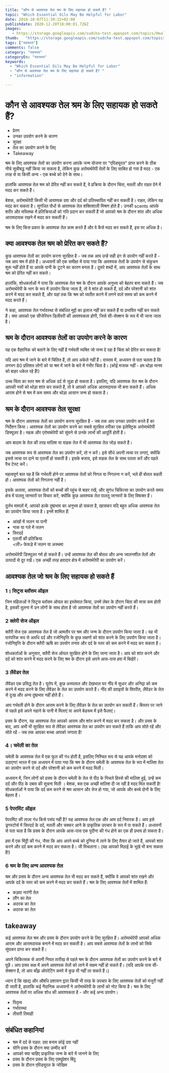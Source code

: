 ```yaml
---
title: "कौन से आवश्यक तेल श्रम के लिए सहायक हो सकते हैं? "
topic: "Which Essential Oils May Be Helpful for Labor"
date: 2018-10-07T11:39:22+02:00
publishdate: 2020-12-20T18:00:01.726Z
images: 
   - https://storage.googleapis.com/sudcha-test.appspot.com/topics/Health/default-selection/13.jpg
thumb:   "https://storage.googleapis.com/sudcha-test.appspot.com/topics/Health/default-selection/thumb/13.jpg"
tags: ["स्वास्थ्य"]
comments: false
category: "स्वास्थ्य"
categoryEn: "स्वास्थ्य"
keywords: 
  - "Which Essential Oils May Be Helpful for Labor"
  - "कौन से आवश्यक तेल श्रम के लिए सहायक हो सकते हैं? "
  - "information"

---
```

<h1> कौन से आवश्यक तेल श्रम के लिए सहायक हो सकते हैं? </h1> <ul> <li> प्रेरण </li> <li> उनका उपयोग करने के कारण </li> <li> सुरक्षा </li> <li> तेल का उपयोग करने के लिए </li> <li> Takeaway </li> </ul> <p> श्रम के लिए आवश्यक तेलों का उपयोग करना आपके जन्म योजना पर "एपिड्यूरल" प्राप्त करने के ठीक नीचे सूचीबद्ध नहीं किया जा सकता है, लेकिन कुछ अरोमाथेरेपी तेलों के लिए साबित हो गया है मदद - एक तरह से या किसी अन्य - एक बच्चे को देने के साथ। </p> <p> हालांकि आवश्यक तेल श्रम को प्रेरित नहीं कर सकते हैं, वे प्रक्रिया के दौरान चिंता, मतली और राहत देने में मदद कर सकते हैं। </p> <p> बेशक, अरोमाथेरेपी किसी भी आवश्यक दवा और दर्द को प्रतिस्थापित नहीं कर सकती है। राहत, लेकिन यह मदद कर सकता है। सुगंधित पौधों से आवश्यक तेल शक्तिशाली मिश्रण होते हैं। उनकी scents आपके शरीर और मस्तिष्क में प्रतिक्रियाओं को गति प्रदान कर सकती हैं जो आपको श्रम के दौरान शांत और अधिक आरामदायक रखने में मदद कर सकती हैं। </p> <p> श्रम के लिए किस प्रकार के आवश्यक तेल काम करते हैं और वे कैसे मदद कर सकते हैं, इस पर अधिक है। </p> <h2> क्या आवश्यक तेल श्रम को प्रेरित कर सकते हैं? </h2> <p> कुछ आवश्यक तेलों का उपयोग करना सुरक्षित है - जब तक आप उन्हें सही ढंग से उपयोग नहीं करते हैं - जब आप श्रम में होते हैं। अध्ययनों की एक समीक्षा में पाया गया कि आवश्यक तेलों के उपयोग से संकुचन शुरू नहीं होते हैं या आपके पानी के टूटने का कारण बनता है। दूसरे शब्दों में, आप आवश्यक तेलों के साथ श्रम को प्रेरित नहीं कर सकते। </p> <p> हालांकि, शोधकर्ताओं ने पाया कि आवश्यक तेल श्रम के दौरान आपके अनुभव को बेहतर बना सकते हैं। जब अरोमाथेरेपी के भाग के रूप में उपयोग किया जाता है, तो वे शांत हो सकते हैं, दर्द और परेशानी को शांत करने में मदद कर सकते हैं, और यहां तक ​​कि श्रम को व्यतीत करने में लगने वाले समय को कम करने में मदद करते हैं। </p> <p> ने कहा, आवश्यक तेल गर्भावस्था से संबंधित मुद्दों का इलाज नहीं कर सकते हैं या प्रभावित नहीं कर सकते हैं। क्या आपको एक सीजेरियन डिलीवरी की आवश्यकता होगी, जिसे सी-सेक्शन के रूप में भी जाना जाता है। </p> <h2> श्रम के दौरान आवश्यक तेलों का उपयोग करने के कारण </h2> <p> यह एक वैज्ञानिक को बताने के लिए नहीं है गर्भवती व्यक्ति जो जन्म दे रहा है चिंता को प्रेरित कर सकता है! </p> <p> यदि आप श्रम में जाने के बारे में चिंतित हैं, तो आप अकेले नहीं हैं। वास्तव में, अध्ययन से पता चलता है कि लगभग 80 प्रतिशत लोगों को या श्रम में जाने के बारे में गंभीर चिंता है। (कोई मजाक नहीं - हम थोड़ा मानव को बाहर धकेल रहे हैं!) </P> <p> उच्च चिंता का स्तर श्रम से अधिक दर्द से जुड़ा हो सकता है। इसलिए, यदि आवश्यक तेल श्रम के दौरान आपकी नसों को थोड़ा शांत कर सकते हैं, तो वे आपको अधिक आरामदायक भी बना सकते हैं। अधिक आराम होने से श्रम में कम समय और थोड़ा आसान जन्म हो सकता है। </p> <h2> श्रम के दौरान आवश्यक तेल सुरक्षा </h2> <p> श्रम के दौरान आवश्यक तेलों का उपयोग करना सुरक्षित है - जब तक आप उनका उपयोग करते हैं का निर्देशन किया। आवश्यक तेलों का उपयोग करने का सबसे सुरक्षित तरीका एक इलेक्ट्रिक अरोमाथेरेपी डिफ्यूज़र है। महक और एरोमाथेरेपी को सूंघने से उनके लाभों की आपूर्ति होती है। </p> <p> आप बादाम के तेल की तरह मालिश या वाहक तेल में भी आवश्यक तेल जोड़ सकते हैं। </p> <p> जब आवश्यक रूप से आवश्यक तेल का उपयोग करें, तो न करें। इसे सीधे अपनी त्वचा पर लगाएं, क्योंकि इससे त्वचा पर दाने या एलर्जी हो सकती है। इसके बजाय, इसे वाहक तेल के साथ पतला करें और पहले पैच टेस्ट करें। </p> <p> महत्वपूर्ण बात यह है कि गर्भवती होने पर आवश्यक तेलों को निगल या निगलना न करें, भले ही बोतल कहती हो। आवश्यक तेलों को निगलना नहीं है। </p> <p> इसके अलावा, आवश्यक तेलों को बच्चों की पहुंच से बाहर रखें, और सुगंध चिकित्सा का उपयोग करते समय क्षेत्र में पालतू जानवरों पर विचार करें, क्योंकि कुछ आवश्यक तेल पालतू जानवरों के लिए विषाक्त हैं। </p> <p> दुर्लभ मामलों में, आपको हल्के दुष्प्रभाव का अनुभव हो सकता है, खासकर यदि बहुत अधिक आवश्यक तेल का उपयोग किया जाता है। इनमें शामिल हैं: </p> <ul> <li> आंखों में जलन या पानी </li> <li> नाक या गले में जलन </li> <li> सिरदर्द </li> <li> एलर्जी की प्रतिक्रिया </li> <ली> फेफड़े में जलन या अस्थमा </li> </ul> <p> अरोमाथेरेपी डिफ्यूज़र गर्म हो सकते हैं। उन्हें आवश्यक तेल की बोतल और अन्य ज्वलनशील तेलों और उत्पादों से दूर रखें। एक अच्छी तरह हवादार क्षेत्र में अरोमाथेरेपी का उपयोग करें। </p> <h2> आवश्यक तेल जो श्रम के लिए सहायक हो सकते हैं </h2> <h3> 1। सिट्रस ब्लॉसम ऑइल </h3> <p> जिन महिलाओं ने सिट्रस ब्लॉसम ऑयल का इस्तेमाल किया, उनमें लेबर के दौरान चिंता की मात्रा कम होती है, इसकी तुलना में उन लोगों के साथ होता है जो आवश्यक तेलों का उपयोग नहीं करते हैं। </p> <h3> 2 क्लेरी सेज ऑइल </h3> <p> क्लैरी सेज एक आवश्यक तेल है जो आमतौर पर श्रम और जन्म के दौरान उपयोग किया जाता है। यह भी पारंपरिक रूप से अवधि दर्द और रजोनिवृत्ति के कुछ लक्षणों को शांत करने के लिए उपयोग किया जाता है। रजोनिवृत्ति के दौरान क्लैरी ऋषि का उपयोग तनाव और दर्द के स्तर को कम करने में मदद कर सकता है। </p> <p> शोधकर्ताओं के अनुसार, क्लैरी सेज ऑयल सुरक्षित होने के लिए जाना जाता है। आप को शांत करने और दर्द को शांत करने में मदद करने के लिए श्रम के दौरान इसे अपने आस-पास हवा में बिखेरें। </p> <h3> 3 लैवेंडर तेल </h3> <p> लैवेंडर एक प्रसिद्ध तेल है। यूरोप में, कुछ अस्पताल और देखभाल घर नींद में सुधार और अनिद्रा को कम करने में मदद करने के लिए लैवेंडर के तेल का उपयोग करते हैं। नींद की दवाइयों के विपरीत, लैवेंडर के तेल से दुःख और अन्य दुष्प्रभाव नहीं होते हैं। </p> <p> आप गर्भवती होने के दौरान आराम करने के लिए लैवेंडर के तेल का उपयोग कर सकती हैं। बिस्तर पर जाने से पहले इसे अपने नहाने के पानी में मिलाएं या अपने बेडरूम में इसे फैलाएं। </p> <p> प्रसव के दौरान, यह आवश्यक तेल आपको आराम और शांत करने में मदद कर सकता है। और प्रसव के बाद, आप अभी भी सुरक्षित रूप से लैवेंडर आवश्यक तेल का उपयोग कर सकते हैं ताकि आप सोते रहें और सोते रहें - जब तक आपका बच्चा आपको जगाता है! </P> <h3> 4। चमेली का तेल </h3> <p> चमेली के आवश्यक तेल में एक फूल की गंध होती है, इसलिए निश्चित रूप से यह आपके मनोदशा को उठाएगा! भारत में एक अध्ययन में पाया गया कि श्रम के दौरान चमेली के आवश्यक तेल के रूप में मालिश तेल का उपयोग करने से दर्द और परेशानी को कम करने में मदद मिली। </p> <p> अध्ययन में, जिन लोगों को प्रसव के दौरान चमेली के तेल से पीठ के निचले हिस्से की मालिश हुई, उन्हें कम दर्द और पीठ के दबाव की सूचना मिली । बेशक, बस एक अच्छी मालिश दी जा रही है मदद मिल सकती है! शोधकर्ताओं ने पाया कि दर्द कम करने से श्रम आसान और तेज हो गया, जो आपके और बच्चे दोनों के लिए बेहतर है। </p> <h3> 5 पेपरमिंट ऑइल </h3> <p> पेपरमिंट की ताज़ा गंध किसे पसंद नहीं है? यह आवश्यक तेल एक और आम दर्द निवारक है। आप इसे ड्रगस्टोर्स में सिरदर्द के दर्द, मतली और चक्कर आने के प्राकृतिक उपचार के रूप में पा सकते हैं। अध्ययनों से पता चला है कि प्रसव के दौरान आपके आस-पास एक पुदीना की गंध होने का एक ही प्रभाव हो सकता है। </p> <p> हवा में एक मिंट्टी की गंध, जैसा कि आप अपने बच्चे को दुनिया में लाने के लिए तैयार हो जाते हैं, आपको शांत करने और दर्द कम करने में मदद कर सकता है। जी मिचलाना। (यह आपको मिठाई के भूखे भी बना सकता है!) </P> <h3> 6 श्रम के लिए अन्य आवश्यक तेल </h3> <p> श्रम और प्रसव के दौरान अन्य आवश्यक तेल भी मदद कर सकते हैं, क्योंकि वे आपको शांत रखने और आपके दर्द के स्तर को कम करने में मदद कर सकते हैं। श्रम के लिए आवश्यक तेलों में शामिल हैं: </p> <ul> <li> कड़वा नारंगी तेल </li> <li> लौंग का तेल </li> <li> अदरक का तेल </li> <li> अदरक का तेल </li > </ul> <h2> takeaway </h2> <p> कई आवश्यक तेल श्रम और प्रसव के दौरान उपयोग करने के लिए सुरक्षित हैं। अरोमाथेरेपी आपको अधिक आराम और आरामदायक बनाने में मदद कर सकती है। आप सबसे आवश्यक तेलों के लाभों को सिर्फ सूंघकर प्राप्त कर सकते हैं। </p> <p> अपने चिकित्सक से अपनी नियत तारीख से पहले श्रम के दौरान आवश्यक तेलों का उपयोग करने के बारे में पूछें। आप प्रसव कक्ष में अपने आवश्यक तेलों को लाने में सक्षम नहीं हो सकते हैं। (यदि आपके पास सी-सेक्शन है, तो आप बाँझ ऑपरेटिंग कमरे में कुछ भी नहीं ला सकते हैं।) </p> <p> ध्यान दें कि खाद्य और औषधि प्रशासन द्वारा किसी भी तरह के उपचार के लिए आवश्यक तेलों को मंजूरी नहीं दी जाती है, हालांकि कई नैदानिक ​​अध्ययनों ने अरोमाथेरेपी के लाभों को नोट किया है। श्रम के लिए आवश्यक तेलों पर अधिक शोध की आवश्यकता है - और कई अन्य उपयोग। </p> <ul> <li> पितृत्व </li> <li> गर्भावस्था </li> <li> तीसरी तिमाही </li> </ul > <h2> संबंधित कहानियां </h2> <ul> <li> श्रम में दर्द से राहत: दवा बनाम कोई दवा नहीं </li> <li> योनि प्रसव के दौरान क्या उम्मीद करें </li> <li> आपको क्या चाहिए प्राकृतिक जन्म के बारे में जानने के लिए </li> <li> प्रसव के दौरान प्रसव के लिए एक्यूप्रेशर बिंदु </li> <li> प्रसव के दौरान एपिड्यूरल के जोखिम </li> </ul> 